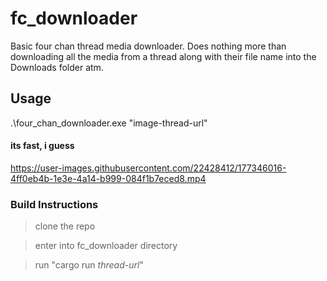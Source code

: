 # fc_downloader
Basic four chan thread media downloader. Does nothing more than downloading all the media from a thread along with their file name into the Downloads folder atm.


## Usage 
.\four_chan_downloader.exe "image-thread-url"

#### its fast, i guess

https://user-images.githubusercontent.com/22428412/177346016-4ff0eb4b-1e3e-4a14-b999-084f1b7eced8.mp4


### Build Instructions
>clone the repo 

>enter into fc_downloader directory

> run "cargo run *thread-url*"

